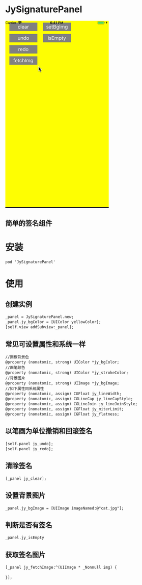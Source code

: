 # JySignaturePanel
![演示图片](https://github.com/JyHiting/JySignaturePanel/blob/master/Example/jy_address_picker.gif)
## 简单的签名组件
# 安装
`pod 'JySignaturePanel'`
# 使用
## 创建实例
```
_panel = JySignaturePanel.new;
_panel.jy_bgColor = [UIColor yellowColor];
[self.view addSubview:_panel];
```
## 常见可设置属性和系统一样
```
//画板背景色
@property (nonatomic, strong) UIColor *jy_bgColor;
//画笔颜色
@property (nonatomic, strong) UIColor *jy_strokeColor;
//背景图片
@property (nonatomic, strong) UIImage *jy_bgImage;
//如下属性同系统属性
@property (nonatomic, assign) CGFloat jy_lineWidth;
@property (nonatomic, assign) CGLineCap jy_lineCapStyle;
@property (nonatomic, assign) CGLineJoin jy_lineJoinStyle;
@property (nonatomic, assign) CGFloat jy_miterLimit;
@property (nonatomic, assign) CGFloat jy_flatness;
```
## 以笔画为单位撤销和回滚签名
```
[self.panel jy_undo];
[self.panel jy_redo];
```
## 清除签名
```
[_panel jy_clear];
```
## 设置背景图片
```
_panel.jy_bgImage = [UIImage imageNamed:@"cat.jpg"];
```
## 判断是否有签名
```
_panel.jy_isEmpty
```
## 获取签名图片
```
[_panel jy_fetchImage:^(UIImage * _Nonnull img) {
        
}];
```

